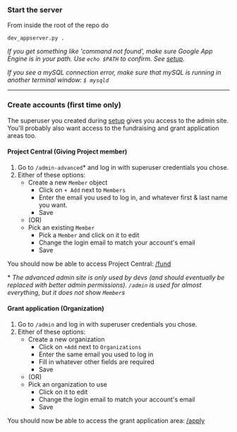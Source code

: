 ### Start the server

From inside the root of the repo do

`dev_appserver.py .`

_If you get something like 'command not found', make sure Google App Engine is in your path. Use `echo $PATH` to confirm. See [setup](installation-and-setup.md#update-paths)._

_If you see a mySQL connection error, make sure that mySQL is running in another terminal window: `$ mysqld`_

---

### Create accounts (first time only)

The superuser you created during [setup](installation-and-setup#setting-up-the-database) gives you access to the admin site. You'll probably also want access to the fundraising and grant application areas too.

#### Project Central (Giving Project member)

1. Go to `/admin-advanced`\* and log in with superuser credentials you chose.
2. Either of these options:
    - Create a new `Member` object
        - Click on `+ Add` next to `Members`
        - Enter the email you used to log in, and whatever first & last name you want.
        - Save
    - (OR)
    - Pick an existing `Member`
        - Pick a `Member` and click on it to edit
        - Change the login email to match your account's email
        - Save

You should now be able to access Project Central: [/fund](http://localhost:8080/fund)

\* _The advanced admin site is only used by devs (and should eventually be replaced with better admin permissions). `/admin` is used for almost everything, but it does not show `Member`s_

#### Grant application (Organization)

1. Go to `/admin` and log in with superuser credentials you chose.
2. Either of these options:
    - Create a new organization
        - Click on `+Add` next to `Organizations`
        - Enter the same email you used to log in
        - Fill in whatever other fields are required
        - Save
    - (OR)
    - Pick an organization to use
        - Click on it to edit
        - Change the login email to match your account's email
        - Save

You should now be able to access the grant application area: [/apply](http://localhost:8080/apply)
